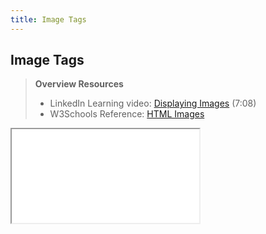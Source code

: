 ```yaml
---
title: Image Tags
---
```


## Image Tags

> **Overview Resources**
>
> * LinkedIn Learning video: [Displaying Images](https://www.linkedin.com/learning/html-essential-training/displaying-images?u=75814418) (7:08)
> * W3Schools Reference: [HTML Images](http://www.w3schools.com/html/html_images.asp)


<iframe src="//codepen.io/vanwars/embed/YaWqaM/?theme-id=18654&default-tab=html,result" allowfullscreen="true" class="codepen-frame"></iframe>